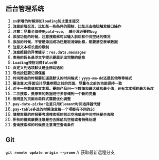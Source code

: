## 后台管理系统
1. **`xv新增的时候添加loading防止重复提交`** 
2. **`注意前端交互，比如某一些条件的限制，比如点击按钮触发接口操作`** 
3. **`注意：尽量全部使用patd-vue， 减少没必要的bug`** 
4. **`添加功能的时候，注意搜索框可以输入前后和中间空格的情况`** 
5. **`添加的时候，不管是添加成功还是取消弹出框，都要清空表单数据`** 
6. **`注意文本框长度的限制`** 
7. **`注意报错的异常提示：res.data.messages`** 
8. **`表格的超长悬浮文字提示要展示出完整的信息`** 
9. **`Loading按钮记得false掉`** 
10. **`自定义列选项默认是全部勾选的`** 
11. **`导出按钮要记得保留`** 
12. **`时间筛选的时候要知道是默认的时间格式：yyyy-mm-dd还是其他等等格式`** 
13. **`要注意UI界面设计尽量参照之前的页面，尽量与之前的功能保持一致`** 
14. **`对于一些数值和文本框。要向产品问一下数值和最大值和最小值，还有文本框的最大长度`** 
15. **`二次搜索，要原来的数据进行多存储到一个新的变量`** 
16. **`很明显的页面布局样式需要优化调整`** 
17. **`pay-date-picker注意只用Element时间选择器代替`** 
18. **`pay-table多选的时候注意每一个项都有不同的id`** 
19. **`填搜索框的时候要考虑搜索框的前后空格或者中间空格是否去除`** 
20. **`所有的搜索康要注意是否去除前后空格或者特殊处理`** 
21. **`查询搜索框的时候要注意清空查询条件`** 


## Git

**`git remote update origin --prume`** // 获取最新远程分支


